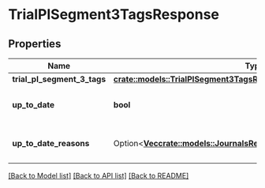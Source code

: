 # TrialPlSegment3TagsResponse

## Properties

Name | Type | Description | Notes
------------ | ------------- | ------------- | -------------
**trial_pl_segment_3_tags** | [**crate::models::TrialPlSegment3TagsResponseTrialPlSegment3Tags**](trialPlSegment_3TagsResponse_trial_pl_segment_3_tags.md) |  | 
**up_to_date** | **bool** | 集計結果が最新かどうか | 
**up_to_date_reasons** | Option<[**Vec<crate::models::JournalsResponseJournalsUpToDateReasons>**](journalsResponse_journals_up_to_date_reasons.md)> | 集計が最新でない場合の要因情報 | [optional]

[[Back to Model list]](../README.md#documentation-for-models) [[Back to API list]](../README.md#documentation-for-api-endpoints) [[Back to README]](../README.md)


